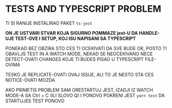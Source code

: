 # TESTS AND TYPESCRIPT PROBLEM

TI SI RANIJE INSTALIRAO PAKET `ts-jest`

**ON JE USTVARI STVAR KOJA SIGURNO POMMAZE jest-U DA HANDLE-UJE TEST-OVE I SETUP, KOJ ISU NAPISANI SA TYPESCRIPT**

PONEKAD BEZ OBZIRA STO CES TI OCEKIVATI DA SVE BUDE OK, POSTO TI OBAVLJS TEST IN A WATCH MODE, NEKAD SE NEOCEKIVANO NECE DETECT-OVATI CHANGES KOJE TI BUDES PISAO U TYPESCRIPT FILE-OVIMA

TESKO JE REPLICATE-OVATI OVAJ ISSUE, ALI TO JE NESTO STA CES NOTICE-OVATI MOZDA

AKO PRIMETIS PROBLEM SAM ORESTARTUJ JEST, IZADJI IZ WATCH MODE-A SA Ctrl + C (ILI SLOVO Q) I PONOVO POKRENI JEST `yarn test` DA STARTUJES TEST PONOVO
